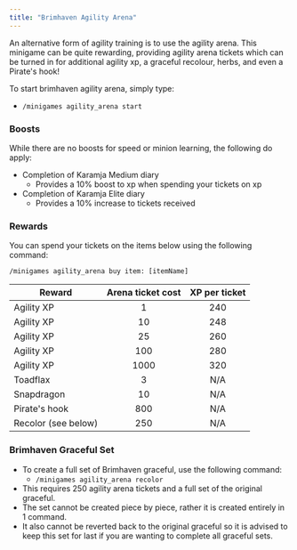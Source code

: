 ```yaml
---
title: "Brimhaven Agility Arena"
---
```


An alternative form of agility training is to use the agility arena. This minigame can be quite rewarding, providing agility arena tickets which can be turned in for additional agility xp, a graceful recolour, herbs, and even a Pirate's hook!

To start brimhaven agility arena, simply type:

- `/minigames agility_arena start`

### Boosts

While there are no boosts for speed or minion learning, the following do apply:

- Completion of Karamja Medium diary
  - Provides a 10% boost to xp when spending your tickets on xp
- Completion of Karamja Elite diary
  - Provides a 10% increase to tickets received

### Rewards

You can spend your tickets on the items below using the following command:

`/minigames agility_arena buy item: [itemName]`

| **Reward**          | **Arena ticket cost** | **XP per ticket** |
| ------------------- | :-------------------: | :---------------: |
| Agility XP          |           1           |        240        |
| Agility XP          |          10           |        248        |
| Agility XP          |          25           |        260        |
| Agility XP          |          100          |        280        |
| Agility XP          |         1000          |        320        |
| Toadflax            |           3           |        N/A        |
| Snapdragon          |          10           |        N/A        |
| Pirate's hook       |          800          |        N/A        |
| Recolor (see below) |          250          |        N/A        |

### Brimhaven Graceful Set

- To create a full set of Brimhaven graceful, use the following command:
  - `/minigames agility_arena recolor`
- This requires 250 agility arena tickets and a full set of the original graceful.
- The set cannot be created piece by piece, rather it is created entirely in 1 command.
- It also cannot be reverted back to the original graceful so it is advised to keep this set for last if you are wanting to complete all graceful sets.
